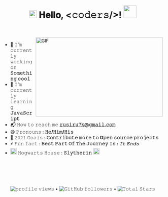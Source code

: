 <h1 align="center">
  <a target="_blank">
    <img src="https://github.com/JayantGoel001/JayantGoel001/blob/master/GIF/Earth.gif" width="24px" style="max-width:100%;">
  </a>
  𝐇𝐞𝐥𝐥𝐨, &lt;𝚌𝚘𝚍𝚎𝚛𝚜/&gt;!
  <a target="_blank">
    <img src="https://github.com/JayantGoel001/JayantGoel001/blob/master/GIF/Hi.gif" width="40px" />
  </a>
</h1>

<br/>
<br/>
<a target="_blank">
  <img align="right" height="250" width="400" alt="GIF" src="https://github.com/JayantGoel001/JayantGoel001/blob/master/GIF/image.gif">
</a>

- 🔭 𝙸’𝚖 𝚌𝚞𝚛𝚛𝚎𝚗𝚝𝚕𝚢 𝚠𝚘𝚛𝚔𝚒𝚗𝚐 𝚘𝚗 **𝚂𝚘𝚖𝚎𝚝𝚑𝚒𝚗𝚐 𝚌𝚘𝚘𝚕**
- 🌱 𝙸’𝚖 𝚌𝚞𝚛𝚛𝚎𝚗𝚝𝚕𝚢 𝚕𝚎𝚊𝚛𝚗𝚒𝚗𝚐 **𝙹𝚊𝚟𝚊𝚂𝚌𝚛𝚒𝚙𝚝**
- 📬 𝙷𝚘𝚠 𝚝𝚘 𝚛𝚎𝚊𝚌𝚑 𝚖𝚎 **𝚛𝚞𝚜𝚒𝚛𝚞𝟽𝚔@𝚐𝚖𝚊𝚒𝚕.𝚌𝚘𝚖**
- 😄 𝙿𝚛𝚘𝚗𝚘𝚞𝚗𝚜 : **𝙷𝚎/𝙷𝚒𝚖/𝙷𝚒𝚜**
- 🥅 𝟸𝟶𝟸𝟷 𝙶𝚘𝚊𝚕𝚜 : **𝙲𝚘𝚗𝚝𝚛𝚒𝚋𝚞𝚝𝚎 𝚖𝚘𝚛𝚎 𝚝𝚘 O𝚙𝚎𝚗 𝚜𝚘𝚞𝚛𝚌𝚎 𝚙𝚛𝚘𝚓𝚎𝚌𝚝𝚜**
- ⚡ 𝙵𝚞𝚗 𝚏𝚊𝚌𝚝 : **𝙱𝚎𝚜𝚝 𝙿𝚊𝚛𝚝 𝙾𝚏 𝚃𝚑𝚎 𝙹𝚘𝚞𝚛𝚗𝚎𝚢 𝙸𝚜 : *𝙸𝚝 𝙴𝚗𝚍𝚜***
- <img src="https://github.com/JayantGoel001/JayantGoel001/blob/master/PNG/house.png" width="20px" height="20px"/>  𝙷𝚘𝚐𝚠𝚊𝚛𝚝𝚜 𝙷𝚘𝚞𝚜𝚎 : **𝚂𝚕𝚢𝚝𝚑𝚎𝚛𝚒𝚗** <img width="20px" height="20px" src="https://github.com/JayantGoel001/JayantGoel001/blob/master/PNG/Slytherin_ClearBG.png">

<br/>
<br/>
<br/>
<br/>


<p align="center">
  <img src="https://gpvc.arturio.dev/Rusiru24" alt="𝚙𝚛𝚘𝚏𝚒𝚕𝚎 𝚟𝚒𝚎𝚠𝚜"> •  
<!--   <img alt = "profile views" src="https://komarev.com/ghpvc/?username=Rusiru24&style=flat&color=brightgreen"> •    -->
  <img alt="𝙶𝚒𝚝𝙷𝚞𝚋 𝚏𝚘𝚕𝚕𝚘𝚠𝚎𝚛𝚜" src="https://img.shields.io/github/followers/Rusiru24?label=Followers&style=social"> •   
  <img src="https://img.shields.io/github/stars/Rusiru24?label=Stars" alt="𝚃𝚘𝚝𝚊𝚕 𝚂𝚝𝚊𝚛𝚜">
</p>




 
